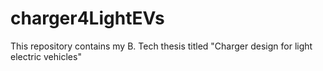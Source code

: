 # charger4LightEVs
This repository contains my B. Tech thesis titled "Charger design for light electric vehicles"
